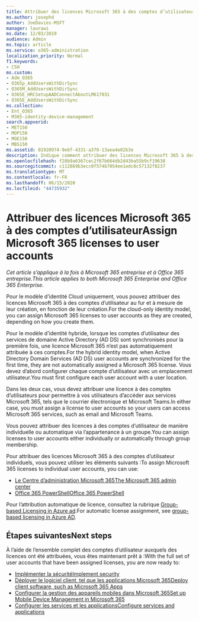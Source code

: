 ```yaml
---
title: Attribuer des licences Microsoft 365 à des comptes d’utilisateur
ms.author: josephd
author: JoeDavies-MSFT
manager: laurawi
ms.date: 12/03/2019
audience: Admin
ms.topic: article
ms.service: o365-administration
localization_priority: Normal
f1.keywords:
- CSH
ms.custom:
- Adm_O365
- O365p_AddUsersWithDirSync
- O365M_AddUsersWithDirSync
- O365E_HRCSetupAADConnectAboutLM617031
- O365E_AddUsersWithDirSync
ms.collection:
- Ent_O365
- M365-identity-device-management
search.appverid:
- MET150
- MOP150
- MOE150
- MBS150
ms.assetid: 01920974-9e6f-4331-a370-13aea4e82b3e
description: Indique comment attribuer des licences Microsoft 365 à des comptes d’utilisateur, individuellement ou en fonction de l’appartenance au groupe.
ms.openlocfilehash: f28b9a6367cec2f67b664db2d43ba55b9cf19638
ms.sourcegitcommit: c112869b3ecc0f574b7054ee1edc8c57132f8237
ms.translationtype: MT
ms.contentlocale: fr-FR
ms.lasthandoff: 06/15/2020
ms.locfileid: "44735932"
---
```

# <a name="assign-microsoft-365-licenses-to-user-accounts"></a><span data-ttu-id="aacf7-103">Attribuer des licences Microsoft 365 à des comptes d’utilisateur</span><span class="sxs-lookup"><span data-stu-id="aacf7-103">Assign Microsoft 365 licenses to user accounts</span></span>

<span data-ttu-id="aacf7-104">*Cet article s’applique à la fois à Microsoft 365 entreprise et à Office 365 entreprise.*</span><span class="sxs-lookup"><span data-stu-id="aacf7-104">*This article applies to both Microsoft 365 Enterprise and Office 365 Enterprise.*</span></span>

<span data-ttu-id="aacf7-105">Pour le modèle d’identité Cloud uniquement, vous pouvez attribuer des licences Microsoft 365 à des comptes d’utilisateur au fur et à mesure de leur création, en fonction de leur création.</span><span class="sxs-lookup"><span data-stu-id="aacf7-105">For the cloud-only identity model, you can assign Microsoft 365 licenses to user accounts as they are created, depending on how you create them.</span></span>

<span data-ttu-id="aacf7-106">Pour le modèle d’identité hybride, lorsque les comptes d’utilisateur des services de domaine Active Directory (AD DS) sont synchronisés pour la première fois, une licence Microsoft 365 n’est pas automatiquement attribuée à ces comptes.</span><span class="sxs-lookup"><span data-stu-id="aacf7-106">For the hybrid identity model, when Active Directory Domain Services (AD DS) user accounts are synchronized for the first time, they are not automatically assigned a Microsoft 365 license.</span></span> <span data-ttu-id="aacf7-107">Vous devez d’abord configurer chaque compte d’utilisateur avec un emplacement utilisateur.</span><span class="sxs-lookup"><span data-stu-id="aacf7-107">You must first configure each user account with a user location.</span></span>

<span data-ttu-id="aacf7-108">Dans les deux cas, vous devez attribuer une licence à des comptes d’utilisateurs pour permettre à vos utilisateurs d’accéder aux services Microsoft 365, tels que le courrier électronique et Microsoft Teams.</span><span class="sxs-lookup"><span data-stu-id="aacf7-108">In either case, you must assign a license to user accounts so your users can access Microsoft 365 services, such as email and Microsoft Teams.</span></span>

<span data-ttu-id="aacf7-109">Vous pouvez attribuer des licences à des comptes d’utilisateur de manière individuelle ou automatique via l’appartenance à un groupe.</span><span class="sxs-lookup"><span data-stu-id="aacf7-109">You can assign licenses to user accounts either individually or automatically through group membership.</span></span>

<span data-ttu-id="aacf7-110">Pour attribuer des licences Microsoft 365 à des comptes d’utilisateur individuels, vous pouvez utiliser les éléments suivants :</span><span class="sxs-lookup"><span data-stu-id="aacf7-110">To assign Microsoft 365 licenses to individual user accounts, you can use:</span></span>

- [<span data-ttu-id="aacf7-111">Le Centre d’administration Microsoft 365</span><span class="sxs-lookup"><span data-stu-id="aacf7-111">The Microsoft 365 admin center</span></span>](https://docs.microsoft.com/microsoft-365/admin/manage/assign-licenses-to-users)
- [<span data-ttu-id="aacf7-112">Office 365 PowerShell</span><span class="sxs-lookup"><span data-stu-id="aacf7-112">Office 365 PowerShell</span></span>](https://docs.microsoft.com/office365/enterprise/powershell/assign-licenses-to-user-accounts-with-office-365-powershell)

<span data-ttu-id="aacf7-113">Pour l’attribution automatique de licence, consultez la rubrique [Group-based Licensing in Azure ad](https://docs.microsoft.com/azure/active-directory/fundamentals/active-directory-licensing-whatis-azure-portal).</span><span class="sxs-lookup"><span data-stu-id="aacf7-113">For automatic license assignment, see [group-based licensing in Azure AD](https://docs.microsoft.com/azure/active-directory/fundamentals/active-directory-licensing-whatis-azure-portal).</span></span>

## <a name="next-steps"></a><span data-ttu-id="aacf7-114">Étapes suivantes</span><span class="sxs-lookup"><span data-stu-id="aacf7-114">Next steps</span></span>

<span data-ttu-id="aacf7-115">À l’aide de l’ensemble complet des comptes d’utilisateur auxquels des licences ont été attribuées, vous êtes maintenant prêt à :</span><span class="sxs-lookup"><span data-stu-id="aacf7-115">With the full set of user accounts that have been assigned licenses, you are now ready to:</span></span>

- [<span data-ttu-id="aacf7-116">Implémenter la sécurité</span><span class="sxs-lookup"><span data-stu-id="aacf7-116">Implement security</span></span>](https://docs.microsoft.com/microsoft-365/security/office-365-security/security-roadmap)
- [<span data-ttu-id="aacf7-117">Déployer le logiciel client, tel que les applications Microsoft 365</span><span class="sxs-lookup"><span data-stu-id="aacf7-117">Deploy client software, such as Microsoft 365 Apps</span></span>](https://docs.microsoft.com/DeployOffice/deployment-guide-microsoft-365-apps)
- [<span data-ttu-id="aacf7-118">Configurer la gestion des appareils mobiles dans Microsoft 365</span><span class="sxs-lookup"><span data-stu-id="aacf7-118">Set up Mobile Device Management in Microsoft 365</span></span>](https://support.office.com/article/set-up-mobile-device-management-mdm-in-office-365-dd892318-bc44-4eb1-af00-9db5430be3cd)
- [<span data-ttu-id="aacf7-119">Configurer les services et les applications</span><span class="sxs-lookup"><span data-stu-id="aacf7-119">Configure services and applications</span></span>](configure-services-and-applications.md)
